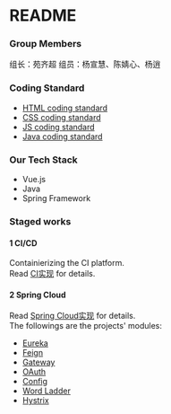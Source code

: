 # README
###  Group Members
组长：苑齐超
组员：杨宣慧、陈婧心、杨逍
### Coding Standard
- [HTML coding standard](CodingStandard/CS_HTML.md)
- [CSS coding standard](CodingStandard/CS_CSS.md)
- [JS coding standard](CodingStandard/CS_JavaScript.md)
- [Java coding standard](CodingStandard/CS_Java.md)

### Our Tech Stack

- Vue.js
- Java
- Spring Framework

### Staged works

#### 1 CI/CD
Containierizing the CI platform.<br>
Read [CI实现](CI实现.md) for details.

#### 2 Spring Cloud
Read [Spring Cloud实现](SpringCloud实现.md) for details.<br> 
The followings are the projects' modules:
- [Eureka](Eureka/README.md)
- [Feign](Feign/readme.md)
- [Gateway](Gateway/readme.md)
- [OAuth](OAuth/readme.md)
- [Config](ServerConfig/readme.md)
- [Word Ladder](wordladder/README.md)
- [Hystrix](Hystrixlmpl.md)
